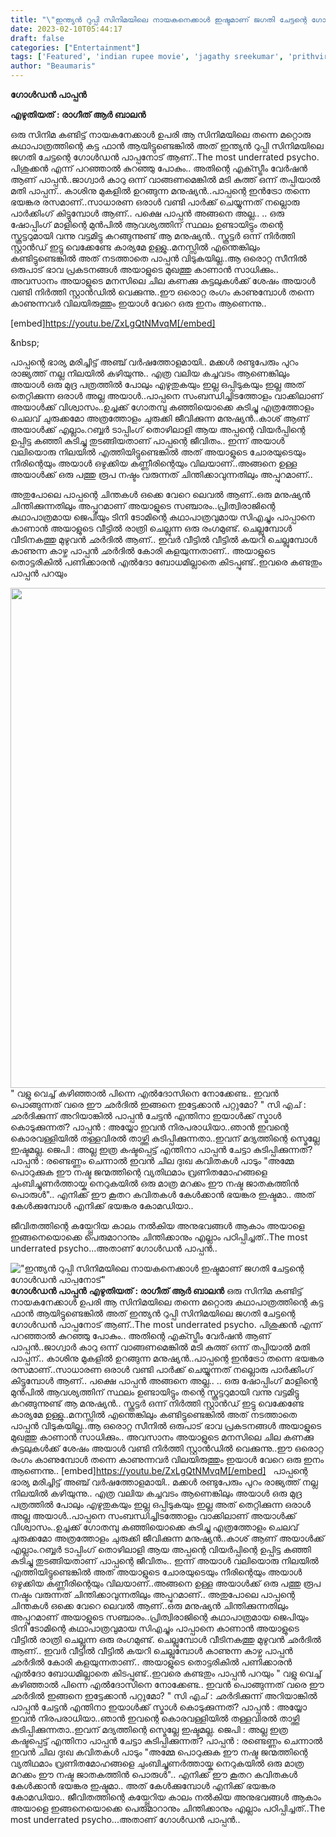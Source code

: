```yaml
---
title: "\"ഇന്ത്യൻ റുപ്പി സിനിമയിലെ നായകനെക്കാൾ ഇഷ്ടമാണ് ജഗതി ചേട്ടന്റെ ഗോൾഡൻ പാപ്പനോട്‌\""
date: 2023-02-10T05:44:17
draft: false
categories: ["Entertainment"]
tags: ['Featured', 'indian rupee movie', 'jagathy sreekumar', 'prithviraj']
author: "Beaumaris"
---
```


<strong>ഗോൾഡൻ പാപ്പൻ</strong>

<strong>എഴുതിയത് : രാഗീത് ആർ ബാലൻ</strong>

ഒരു സിനിമ കണ്ടിട്ട് നായകനേക്കാൾ ഉപരി ആ സിനിമയിലെ തന്നെ മറ്റൊരു കഥാപാത്രത്തിന്റെ കട്ട ഫാൻ ആയിട്ടുണ്ടെങ്കിൽ അത് ഇന്ത്യൻ റുപ്പി സിനിമയിലെ ജഗതി ചേട്ടന്റെ ഗോൾഡൻ പാപ്പനോട്‌ ആണ്..The most underrated psycho. പിശുക്കൻ എന്ന് പറഞ്ഞാൽ കുറഞ്ഞു പോകും.. അതിന്റെ എക്സ്ട്രീം വേർഷൻ ആണ് പാപ്പൻ..ജാഗ്വാർ കാറു ഒന്ന് വാങ്ങണമെങ്കിൽ മടി കുത്ത് ഒന്ന് തപ്പിയാൽ മതി പാപ്പന്.. കാശിനു മുകളിൽ ഉറങ്ങുന്ന മനുഷ്യൻ..പാപ്പന്റെ ഇൻട്രോ തന്നെ ഭയങ്കര രസമാണ്..സാധാരണ ഒരാൾ വണ്ടി പാർക്ക്‌ ചെയ്യുന്നത് നല്ലൊരു പാർക്കിംഗ് കിട്ടുമ്പോൾ ആണ്.. പക്ഷെ പാപ്പൻ അങ്ങനെ അല്ല.. .. ഒരു ഷോപ്പിംഗ് മാളിന്റെ മുൻപിൽ ആവശ്യത്തിന് സ്ഥലം ഉണ്ടായിട്ടും തന്റെ സ്കൂട്ടറുമായി വന്നു വട്ടമിട്ടു കറങ്ങുന്നുണ്ട് ആ മനുഷ്യൻ.. സ്കൂട്ടർ ഒന്ന് നിർത്തി സ്റ്റാൻഡ് ഇട്ടു വെക്കേണ്ടേ കാര്യമേ ഉള്ളു..മനസ്സിൽ എന്തെങ്കിലും കണ്ടിട്ടുണ്ടെങ്കിൽ അത് നടത്താതെ പാപ്പൻ വിടുകയില്ല..ആ ഒരൊറ്റ സീനിൽ ഒരുപാട് ഭാവ പ്രകടനങ്ങൾ അയാളുടെ മുഖത്തു കാണാൻ സാധിക്കും.. അവസാനം അയാളുടെ മനസിലെ ചില കണക്കു കുട്ടലുകൾക്ക് ശേഷം അയാൾ വണ്ടി നിർത്തി സ്റ്റാൻഡിൽ വെക്കുന്നു..ഈ ഒരൊറ്റ രംഗം കാണുമ്പോൾ തന്നെ കാണുന്നവർ വിലയിരുത്തും ഇയാൾ വേറെ ഒരു ഇനം ആണെന്നു..

[embed]https://youtu.be/ZxLgQtNMvqM[/embed]

&amp;nbsp;

പാപ്പന്റെ ഭാര്യ മരിച്ചിട്ട് അഞ്ച് വർഷത്തോളമായി.. മക്കൾ രണ്ടുപേരും പുറം രാജ്യത്ത് നല്ല നിലയിൽ കഴിയുന്നു.. എത്ര വലിയ കച്ചവടം ആണെങ്കിലും അയാൾ ഒരു മുദ്ര പത്രത്തിൽ പോലും എഴുതുകയും ഇല്ല ഒപ്പിടുകയും ഇല്ല അത് തെറ്റിക്കുന്ന ഒരാൾ അല്ല അയാൾ..പാപ്പനെ സംബന്ധിച്ചിടത്തോളം വാക്കിലാണ് അയാൾക്ക്‌ വിശ്വാസം..ഉച്ചക്ക് ഗോതമ്പു കഞ്ഞിയൊക്കെ കുടിച്ചു എത്രത്തോളം ചെലവ് ചുരുക്കമോ അത്രത്തോളം ചുരുക്കി ജീവിക്കുന്ന മനുഷ്യൻ..കാശ് ആണ് അയാൾക്ക്‌ എല്ലാം.റബ്ബർ ടാപ്പിംഗ് തൊഴിലാളി ആയ അപ്പന്റെ വിയർപ്പിന്റെ ഉപ്പിട്ട കഞ്ഞി കുടിച്ചു തുടങ്ങിയതാണ് പാപ്പന്റെ ജീവിതം.. ഇന്ന് അയാൾ വലിയൊരു നിലയിൽ എത്തിയിട്ടുണ്ടെങ്കിൽ അത് അയാളുടെ ചോരയുടെയും നീരിന്റെയും അയാൾ ഒഴുക്കിയ കണ്ണീരിന്റെയും വിലയാണ്..അങ്ങനെ ഉള്ള അയാൾക്ക്‌ ഒരു പത്തു രൂപ നഷ്ടം വരുന്നത് ചിന്തിക്കാവുന്നതിലും അപ്പുറമാണ്..

അതുപോലെ പാപ്പന്റെ ചിന്തകൾ ഒക്കെ വേറെ ലെവൽ ആണ്..ഒരു മനുഷ്യൻ ചിന്തിക്കുന്നതിലും അപ്പുറമാണ് അയാളുടെ സഞ്ചാരം..പ്രിത്വിരാജിന്റെ കഥാപാത്രമായ ജെപിയും ടിനി ടോമിന്റെ കഥാപാത്രവുമായ സിഎച്ചും പാപ്പാനെ കാണാൻ അയാളുടെ വീട്ടിൽ രാത്രി ചെല്ലുന്ന ഒരു രംഗമുണ്ട്. ചെല്ലുമ്പോൾ വീടിനകത്തു മുഴുവൻ ഛർദിൽ ആണ്.. ഇവർ വീട്ടിൽ വീട്ടിൽ കയറി ചെല്ലുമ്പോൾ കാണുന്ന കാഴ്ച പാപ്പൻ ഛർദിൽ കോരി കളയുന്നതാണ്.. അയാളുടെ തൊട്ടരികിൽ പണിക്കാരൻ എൽദോ ബോധമില്ലാതെ കിടപ്പുണ്ട്..ഇവരെ കണ്ടതും പാപ്പൻ പറയും

<img class="size-large wp-image-382912 aligncenter" src="https://cdn.boolokam.com/articles/2023/02/r2r22r-1024x1024.jpg" alt="" width="800" height="800" />" വളു വെച്ച് കഴിഞ്ഞാൽ പിന്നെ എൽദോസിനെ നോക്കേണ്ട.. ഇവൻ പൊങ്ങുന്നത് വരെ ഈ ഛർദിൽ ഇങ്ങനെ ഇട്ടേക്കാൻ പറ്റുമോ? "
സി എച് : ഛർദിക്കുന്ന് അറിയാങ്കിൽ പാപ്പൻ ചേട്ടൻ എന്തിനാ ഇയാൾക്ക് സ്മാൾ കൊടുക്കുന്നത്?
പാപ്പൻ : അയ്യോ ഇവൻ നിരപരാധിയാ..ഞാൻ ഇവന്റെ കൊരവള്ളിയിൽ തള്ളവിരൽ താഴ്ത്തി കുടിപ്പിക്കുന്നതാ..ഇവന് മദ്യത്തിന്റെ സ്മെല്ലേ ഇഷ്ടമല്ല.
ജെപി : അല്ല ഇത്ര കഷ്ടപ്പെട്ട് എന്തിനാ പാപ്പൻ ചേട്ടാ കുടിപ്പിക്കുന്നത്?
പാപ്പൻ : രണ്ടെണ്ണം ചെന്നാൽ ഇവൻ ചില ദുഃഖ കവിതകൾ പാടും "അമ്മേ പൊറുക്കുക
ഈ നഷ്ട ജന്മത്തിന്റെ വ്യതിഥമാം വ്രണിതമോഹങ്ങളെ ചുംബിച്ചുണർത്തായ്ക നെറുകയിൽ ഒരു മാത്ര മറക്കം ഈ നഷ്ട ജാതകത്തിൻ പൊരുൾ".. എനിക്ക് ഈ കൂതറ കവിതകൾ കേൾക്കാൻ ഭയങ്കര ഇഷ്ടമാ.. അത് കേൾക്കുമ്പോൾ എനിക്ക് ഭയങ്കര കോമഡിയാ..

ജീവിതത്തിന്റെ കയ്പ്പേറിയ കാലം നൽകിയ അനുഭവങ്ങൾ ആകാം അയാളെ ഇങ്ങനെയൊക്കെ പെരുമാറാനും ചിന്തിക്കാനും എല്ലാം പഠിപ്പിച്ചത്..The most underrated psycho...അതാണ് ഗോൾഡൻ പാപ്പൻ..


!["ഇന്ത്യൻ റുപ്പി സിനിമയിലെ നായകനെക്കാൾ ഇഷ്ടമാണ് ജഗതി ചേട്ടന്റെ ഗോൾഡൻ പാപ്പനോട്‌"](https://cdn.boolokam.com/articles/2023/02/r2r22r-1024x1024.jpg)**ഗോൾഡൻ പാപ്പൻ** **എഴുതിയത് : രാഗീത് ആർ ബാലൻ** ഒരു സിനിമ കണ്ടിട്ട് നായകനേക്കാൾ ഉപരി ആ സിനിമയിലെ തന്നെ മറ്റൊരു കഥാപാത്രത്തിന്റെ കട്ട ഫാൻ ആയിട്ടുണ്ടെങ്കിൽ അത് ഇന്ത്യൻ റുപ്പി സിനിമയിലെ ജഗതി ചേട്ടന്റെ ഗോൾഡൻ പാപ്പനോട്‌ ആണ്..The most underrated psycho. പിശുക്കൻ എന്ന് പറഞ്ഞാൽ കുറഞ്ഞു പോകും.. അതിന്റെ എക്സ്ട്രീം വേർഷൻ ആണ് പാപ്പൻ..ജാഗ്വാർ കാറു ഒന്ന് വാങ്ങണമെങ്കിൽ മടി കുത്ത് ഒന്ന് തപ്പിയാൽ മതി പാപ്പന്.. കാശിനു മുകളിൽ ഉറങ്ങുന്ന മനുഷ്യൻ..പാപ്പന്റെ ഇൻട്രോ തന്നെ ഭയങ്കര രസമാണ്..സാധാരണ ഒരാൾ വണ്ടി പാർക്ക്‌ ചെയ്യുന്നത് നല്ലൊരു പാർക്കിംഗ് കിട്ടുമ്പോൾ ആണ്.. പക്ഷെ പാപ്പൻ അങ്ങനെ അല്ല.. .. ഒരു ഷോപ്പിംഗ് മാളിന്റെ മുൻപിൽ ആവശ്യത്തിന് സ്ഥലം ഉണ്ടായിട്ടും തന്റെ സ്കൂട്ടറുമായി വന്നു വട്ടമിട്ടു കറങ്ങുന്നുണ്ട് ആ മനുഷ്യൻ.. സ്കൂട്ടർ ഒന്ന് നിർത്തി സ്റ്റാൻഡ് ഇട്ടു വെക്കേണ്ടേ കാര്യമേ ഉള്ളു..മനസ്സിൽ എന്തെങ്കിലും കണ്ടിട്ടുണ്ടെങ്കിൽ അത് നടത്താതെ പാപ്പൻ വിടുകയില്ല..ആ ഒരൊറ്റ സീനിൽ ഒരുപാട് ഭാവ പ്രകടനങ്ങൾ അയാളുടെ മുഖത്തു കാണാൻ സാധിക്കും.. അവസാനം അയാളുടെ മനസിലെ ചില കണക്കു കുട്ടലുകൾക്ക് ശേഷം അയാൾ വണ്ടി നിർത്തി സ്റ്റാൻഡിൽ വെക്കുന്നു..ഈ ഒരൊറ്റ രംഗം കാണുമ്പോൾ തന്നെ കാണുന്നവർ വിലയിരുത്തും ഇയാൾ വേറെ ഒരു ഇനം ആണെന്നു.. [embed]https://youtu.be/ZxLgQtNMvqM[/embed] &nbsp; പാപ്പന്റെ ഭാര്യ മരിച്ചിട്ട് അഞ്ച് വർഷത്തോളമായി.. മക്കൾ രണ്ടുപേരും പുറം രാജ്യത്ത് നല്ല നിലയിൽ കഴിയുന്നു.. എത്ര വലിയ കച്ചവടം ആണെങ്കിലും അയാൾ ഒരു മുദ്ര പത്രത്തിൽ പോലും എഴുതുകയും ഇല്ല ഒപ്പിടുകയും ഇല്ല അത് തെറ്റിക്കുന്ന ഒരാൾ അല്ല അയാൾ..പാപ്പനെ സംബന്ധിച്ചിടത്തോളം വാക്കിലാണ് അയാൾക്ക്‌ വിശ്വാസം..ഉച്ചക്ക് ഗോതമ്പു കഞ്ഞിയൊക്കെ കുടിച്ചു എത്രത്തോളം ചെലവ് ചുരുക്കമോ അത്രത്തോളം ചുരുക്കി ജീവിക്കുന്ന മനുഷ്യൻ..കാശ് ആണ് അയാൾക്ക്‌ എല്ലാം.റബ്ബർ ടാപ്പിംഗ് തൊഴിലാളി ആയ അപ്പന്റെ വിയർപ്പിന്റെ ഉപ്പിട്ട കഞ്ഞി കുടിച്ചു തുടങ്ങിയതാണ് പാപ്പന്റെ ജീവിതം.. ഇന്ന് അയാൾ വലിയൊരു നിലയിൽ എത്തിയിട്ടുണ്ടെങ്കിൽ അത് അയാളുടെ ചോരയുടെയും നീരിന്റെയും അയാൾ ഒഴുക്കിയ കണ്ണീരിന്റെയും വിലയാണ്..അങ്ങനെ ഉള്ള അയാൾക്ക്‌ ഒരു പത്തു രൂപ നഷ്ടം വരുന്നത് ചിന്തിക്കാവുന്നതിലും അപ്പുറമാണ്.. അതുപോലെ പാപ്പന്റെ ചിന്തകൾ ഒക്കെ വേറെ ലെവൽ ആണ്..ഒരു മനുഷ്യൻ ചിന്തിക്കുന്നതിലും അപ്പുറമാണ് അയാളുടെ സഞ്ചാരം..പ്രിത്വിരാജിന്റെ കഥാപാത്രമായ ജെപിയും ടിനി ടോമിന്റെ കഥാപാത്രവുമായ സിഎച്ചും പാപ്പാനെ കാണാൻ അയാളുടെ വീട്ടിൽ രാത്രി ചെല്ലുന്ന ഒരു രംഗമുണ്ട്. ചെല്ലുമ്പോൾ വീടിനകത്തു മുഴുവൻ ഛർദിൽ ആണ്.. ഇവർ വീട്ടിൽ വീട്ടിൽ കയറി ചെല്ലുമ്പോൾ കാണുന്ന കാഴ്ച പാപ്പൻ ഛർദിൽ കോരി കളയുന്നതാണ്.. അയാളുടെ തൊട്ടരികിൽ പണിക്കാരൻ എൽദോ ബോധമില്ലാതെ കിടപ്പുണ്ട്..ഇവരെ കണ്ടതും പാപ്പൻ പറയും " വളു വെച്ച് കഴിഞ്ഞാൽ പിന്നെ എൽദോസിനെ നോക്കേണ്ട.. ഇവൻ പൊങ്ങുന്നത് വരെ ഈ ഛർദിൽ ഇങ്ങനെ ഇട്ടേക്കാൻ പറ്റുമോ? " സി എച് : ഛർദിക്കുന്ന് അറിയാങ്കിൽ പാപ്പൻ ചേട്ടൻ എന്തിനാ ഇയാൾക്ക് സ്മാൾ കൊടുക്കുന്നത്? പാപ്പൻ : അയ്യോ ഇവൻ നിരപരാധിയാ..ഞാൻ ഇവന്റെ കൊരവള്ളിയിൽ തള്ളവിരൽ താഴ്ത്തി കുടിപ്പിക്കുന്നതാ..ഇവന് മദ്യത്തിന്റെ സ്മെല്ലേ ഇഷ്ടമല്ല. ജെപി : അല്ല ഇത്ര കഷ്ടപ്പെട്ട് എന്തിനാ പാപ്പൻ ചേട്ടാ കുടിപ്പിക്കുന്നത്? പാപ്പൻ : രണ്ടെണ്ണം ചെന്നാൽ ഇവൻ ചില ദുഃഖ കവിതകൾ പാടും "അമ്മേ പൊറുക്കുക ഈ നഷ്ട ജന്മത്തിന്റെ വ്യതിഥമാം വ്രണിതമോഹങ്ങളെ ചുംബിച്ചുണർത്തായ്ക നെറുകയിൽ ഒരു മാത്ര മറക്കം ഈ നഷ്ട ജാതകത്തിൻ പൊരുൾ".. എനിക്ക് ഈ കൂതറ കവിതകൾ കേൾക്കാൻ ഭയങ്കര ഇഷ്ടമാ.. അത് കേൾക്കുമ്പോൾ എനിക്ക് ഭയങ്കര കോമഡിയാ.. ജീവിതത്തിന്റെ കയ്പ്പേറിയ കാലം നൽകിയ അനുഭവങ്ങൾ ആകാം അയാളെ ഇങ്ങനെയൊക്കെ പെരുമാറാനും ചിന്തിക്കാനും എല്ലാം പഠിപ്പിച്ചത്..The most underrated psycho...അതാണ് ഗോൾഡൻ പാപ്പൻ..

